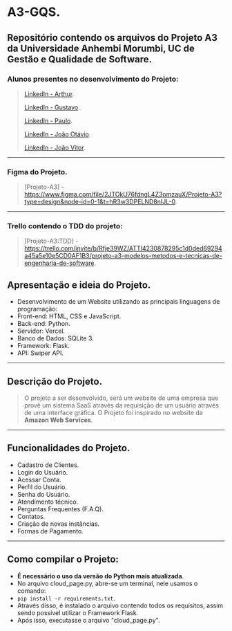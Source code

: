 # A3-GQS.
## Repositório contendo os arquivos do Projeto A3 da Universidade Anhembi Morumbi, UC de Gestão e Qualidade de Software.

### Alunos presentes no desenvolvimento do Projeto:
> [LinkedIn - Arthur](https://www.linkedin.com/in/arthurkfelismino/).
> 
> [LinkedIn - Gustavo](https://www.linkedin.com/in/gustavo-carreiro-103093204/).
> 
> [LinkedIn - Paulo](https://www.linkedin.com/in/paulo-gustavo-sousa-brito-039832226/).
> 
> [LinkedIn - João Otávio](https://www.linkedin.com/in/jo%C3%A3o-ot%C3%A1vio-souza-8634a3220/).
> 
> [LinkedIn - João Vitor](https://www.linkedin.com/in/jo%C3%A3omarquesalmeida/).
---

### Figma do Projeto.
> [Projeto-A3] - https://www.figma.com/file/2JTOkU76fdngL4Z3omzauX/Projeto-A3?type=design&node-id=0-1&t=hR3w3DPELND8nIJL-0.
---

### Trello contendo o TDD do projeto:
> [Projeto-A3:TDD] - https://trello.com/invite/b/Rfje39WZ/ATTI4230878295c1d0ded69294a45a5e10e5CD0AF1B3/projeto-a3-modelos-metodos-e-tecnicas-de-engenharia-de-software.

## Apresentação e ideia do Projeto.
- Desenvolvimento de um Website utilizando as principais linguagens de programação:
- Front-end: HTML, CSS e JavaScript.
- Back-end: Python.
- Servidor: Vercel.
- Banco de Dados: SQLite 3.
- Framework: Flask.
- API: Swiper API.
---

## Descrição do Projeto.
> O projeto a ser desenvolvido, será um website de uma empresa que provê um sistema SaaS através da requisição de um usuário através de uma interface gráfica.
> O Projeto foi inspirado no website da **Amazon Web Services**.
---

## Funcionalidades do Projeto.
- Cadastro de Clientes.
- Login do Usuário.
- Acessar Conta.
- Perfil do Usuário.
- Senha do Usuário.
- Atendimento técnico.
- Perguntas Frequentes (F.A.Q).
- Contatos.
- Criação de novas instâncias.
- Formas de Pagamento.
---

## Como compilar o Projeto:
- **É necessário o uso da versão do Python mais atualizada**.
- No arquivo cloud_page.py, abre-se um terminal, nele usamos o comando:
- `pip install -r requirements.txt`.
- Através disso, é instalado o arquivo contendo todos os requisitos, assim sendo possível utilizar o Framework Flask.
- Após isso, executasse o arquivo "cloud_page.py".
